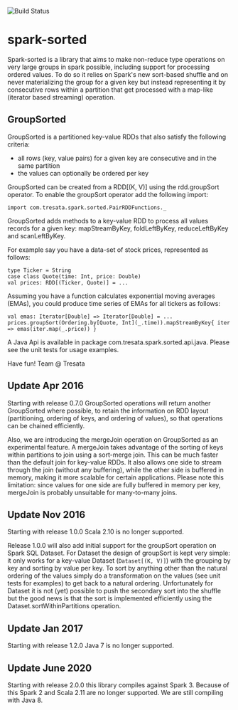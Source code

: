 ![Build Status](https://github.com/tresata/spark-sorted/actions/workflows/ci.yml/badge.svg)

# spark-sorted
Spark-sorted is a library that aims to make non-reduce type operations on very large groups in spark possible, including support for processing ordered values.  To do so it relies on Spark's new sort-based shuffle and on never materializing the group for a given key but instead representing it by consecutive rows within a partition that get processed with a map-like (iterator based streaming) operation.

## GroupSorted
GroupSorted is a partitioned key-value RDDs that also satisfy the following criteria:
* all rows (key, value pairs) for a given key are consecutive and in the same partition
* the values can optionally be ordered per key

GroupSorted can be created from a RDD[(K, V)] using the rdd.groupSort operator. To enable the groupSort operator add the following import:
```
import com.tresata.spark.sorted.PairRDDFunctions._
```

GroupSorted adds methods to a key-value RDD to process all values records for a given key: mapStreamByKey, foldLeftByKey, reduceLeftByKey and scanLeftByKey.

For example say you have a data-set of stock prices, represented as follows:
```
type Ticker = String
case class Quote(time: Int, price: Double)
val prices: RDD[(Ticker, Quote)] = ...
```
Assuming you have a function calculates exponential moving averages (EMAs), you could produce time series of EMAs for all tickers as follows:
```
val emas: Iterator[Double] => Iterator[Double] = ...
prices.groupSort(Ordering.by[Quote, Int](_.time)).mapStreamByKey{ iter => emas(iter.map(_.price)) }
```

A Java Api is available in package com.tresata.spark.sorted.api.java. Please see the unit tests for usage examples.

Have fun!
Team @ Tresata

## Update Apr 2016

Starting with release 0.7.0 GroupSorted operations will return another GroupSorted where possible, to retain the information on RDD layout (partitioning, ordering of keys, and ordering of values), so that operations can be chained efficiently.

Also, we are introducing the mergeJoin operation on GroupSorted as an experimental feature. A mergeJoin takes advantage of the sorting of keys within partitions to join using a sort-merge join. This can be much faster than the default join for key-value RDDs. It also allows one side to stream through the join (without any buffering), while the other side is buffered in memory, making it more scalable for certain applications. Please note this limitation: since values for one side are fully buffered in memory per key, mergeJoin is probably unsuitable for many-to-many joins.

## Update Nov 2016

Starting with release 1.0.0 Scala 2.10 is no longer supported.

Release 1.0.0 will also add initial support for the groupSort operation on Spark SQL Dataset. For Dataset the design of groupSort is kept very simple: it only works for a key-value Dataset (```Dataset[(K, V)]```) with the grouping by key and sorting by value per key. To sort by anything other than the natural ordering of the values simply do a transformation on the values (see unit tests for examples) to get back to a natural ordering. Unfortunately for Dataset it is not (yet) possible to push the secondary sort into the shuffle but the good news is that the sort is implemented efficiently using the Dataset.sortWithinPartitions operation.

## Update Jan 2017

Starting with release 1.2.0 Java 7 is no longer supported.

## Update June 2020

Starting with release 2.0.0 this library compiles against Spark 3. Because of this Spark 2 and Scala 2.11 are no longer supported. We are still compiling with Java 8.

